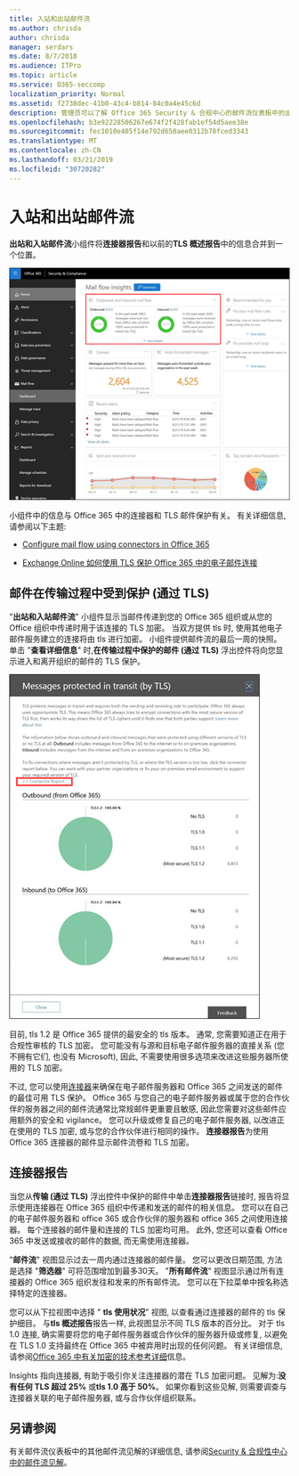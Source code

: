 ```yaml
---
title: 入站和出站邮件流
ms.author: chrisda
author: chrisda
manager: serdars
ms.date: 8/7/2018
ms.audience: ITPro
ms.topic: article
ms.service: O365-seccomp
localization_priority: Normal
ms.assetid: f2738dec-41b0-43c4-b814-84c0a4e45c6d
description: 管理员可以了解 Office 365 Security & 合规中心的邮件流仪表板中的出站和入站邮件流小组件。
ms.openlocfilehash: b3e92228506267e674f2f428fab1ef54d5aee38e
ms.sourcegitcommit: fec1010e405f14e792d650aee0312b78fced3343
ms.translationtype: MT
ms.contentlocale: zh-CN
ms.lasthandoff: 03/21/2019
ms.locfileid: "30720282"
---
```

# <a name="outbound-and-inbound-mail-flow"></a>入站和出站邮件流

**出站和入站邮件流**小组件将**连接器报告**和以前的**TLS 概述报告**中的信息合并到一个位置。

![Office 365 Security & 合规中心的邮件流仪表板中的出站和入站邮件流报告](media/2c591d1c-bad6-4b72-890e-f8fdfd4f447a.png)

小组件中的信息与 Office 365 中的连接器和 TLS 邮件保护有关。 有关详细信息, 请参阅以下主题:

- [Configure mail flow using connectors in Office 365](https://technet.microsoft.com/library/ms.exch.eac.connectorselection.aspx)

- [Exchange Online 如何使用 TLS 保护 Office 365 中的电子邮件连接](https://support.office.com/article/4CDE0CDA-3430-4DC0-B489-F2C0736C929F)

## <a name="message-protected-in-transit-by-tls"></a>邮件在传输过程中受到保护 (通过 TLS)

"**出站和入站邮件流**" 小组件显示当邮件传递到您的 Office 365 组织或从您的 Office 组织中传递时用于该连接的 TLS 加密。 当双方提供 tls 时, 使用其他电子邮件服务建立的连接将由 tls 进行加密。 小组件提供邮件流的最后一周的快照。 单击 "**查看详细信息**" 时,**在传输过程中保护的邮件 (通过 TLS)** 浮出控件将向您显示进入和离开组织的邮件的 TLS 保护。

![在 Office 365 安全 & 合规中心中的传输中保护的邮件 (通过 TLS) 浮出控件](media/825aa74c-413d-4141-8e3c-dfe68ae78eed.png)

目前, tls 1.2 是 Office 365 提供的最安全的 tls 版本。 通常, 您需要知道正在用于合规性审核的 TLS 加密。 您可能没有与源和目标电子邮件服务器的直接关系 (您不拥有它们, 也没有 Microsoft), 因此, 不需要使用很多选项来改进这些服务器所使用的 TLS 加密。

不过, 您可以使用[连接器](https://technet.microsoft.com/library/ms.exch.eac.connectorselection.aspx)来确保在电子邮件服务器和 Office 365 之间发送的邮件的最佳可用 TLS 保护。 Office 365 与您自己的电子邮件服务器或属于您的合作伙伴的服务器之间的邮件流通常比常规邮件更重要且敏感, 因此您需要对这些邮件应用额外的安全和 vigilance。 您可以升级或修复自己的电子邮件服务器, 以改进正在使用的 TLS 加密, 或与您的合作伙伴进行相同的操作。 **连接器报告**为使用 Office 365 连接器的邮件显示邮件流卷和 TLS 加密。

## <a name="connector-report"></a>连接器报告

当您从**传输 (通过 TLS)** 浮出控件中保护的邮件中单击**连接器报告**链接时, 报告将显示使用连接器在 Office 365 组织中传递和发送的邮件的相关信息。 您可以在自己的电子邮件服务器和 office 365 或合作伙伴的服务器和 office 365 之间使用连接器。 每个连接器的邮件量和连接的 TLS 加密均可用。 此外, 您还可以查看 Office 365 中发送或接收的邮件的数据, 而无需使用连接器。

"**邮件流**" 视图显示过去一周内通过连接器的邮件量。 您可以更改日期范围, 方法是选择 "**筛选器**" 可将范围增加到最多30天。 "**所有邮件流**" 视图显示通过所有连接器的 Office 365 组织发往和发来的所有邮件流。 您可以在下拉菜单中按名称选择特定的连接器。

您可以从下拉视图中选择 " **tls 使用状况**" 视图, 以查看通过连接器的邮件的 tls 保护细目。 与**tls 概述报告**报告一样, 此视图显示不同 TLS 版本的百分比。 对于 tls 1.0 连接, 确实需要将您的电子邮件服务器或合作伙伴的服务器升级或修复, 以避免在 TLS 1.0 支持最终在 Office 365 中被弃用时出现的任何问题。 有关详细信息, 请参阅[Office 365 中有关加密的技术参考详细](https://support.office.com/article/862cbe93-4268-4ef9-ba79-277545ecf221)信息。

Insights 指向连接器, 有助于吸引你关注连接器的潜在 TLS 加密问题。 见解为:**没有任何 TLS 超过 25%** 或**tls 1.0 高于 50%**。 如果你看到这些见解, 则需要调查与连接器关联的电子邮件服务器, 或与合作伙伴组织联系。

## <a name="see-also"></a>另请参阅

有关邮件流仪表板中的其他邮件流见解的详细信息, 请参阅[Security & 合规性中心中的邮件流见解](mail-flow-insights.md)。
